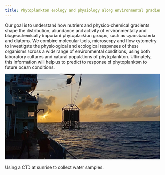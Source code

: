 ```yaml
---
title: Phytoplankton ecology and physiology along environmental gradients
---
```

Our goal is to understand how nutrient and physico-chemical gradients shape the distribution, abundance and activity of environmentally and biogeochemically important phytoplankton groups, such as cyanobacteria and diatoms. We combine molecular tools, microscopy and flow cytometry to investigate the physiological and ecological responses of these organisms across a wide range of environmental conditions, using both laboratory cultures and natural populations of phytoplankton. Ultimately, this information will help us to predict to response of phytoplankton to future ocean conditions.

![Interactions](/assets/images/CTD_at_sunrise.JPG)
<figcaption>Using a CTD at sunrise to collect water samples.</figcaption>
